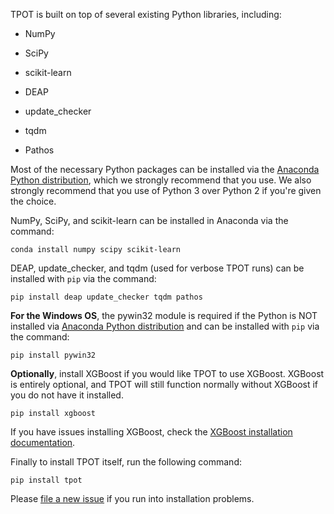 TPOT is built on top of several existing Python libraries, including:

* NumPy

* SciPy

* scikit-learn

* DEAP

* update_checker

* tqdm

* Pathos

Most of the necessary Python packages can be installed via the [Anaconda Python distribution](https://www.continuum.io/downloads), which we strongly recommend that you use. We also strongly recommend that you use of Python 3 over Python 2 if you're given the choice.

NumPy, SciPy, and scikit-learn can be installed in Anaconda via the command:

```Shell
conda install numpy scipy scikit-learn
```

DEAP, update_checker, and tqdm (used for verbose TPOT runs) can be installed with `pip` via the command:

```Shell
pip install deap update_checker tqdm pathos
```

**For the Windows OS**, the pywin32 module is required if the Python is NOT installed via [Anaconda Python distribution](https://www.continuum.io/downloads) and can be installed with `pip` via the command:

```Shell
pip install pywin32
```

**Optionally**, install XGBoost if you would like TPOT to use XGBoost. XGBoost is entirely optional, and TPOT will still function normally without XGBoost if you do not have it installed.

```Shell
pip install xgboost
```

If you have issues installing XGBoost, check the [XGBoost installation documentation](http://xgboost.readthedocs.io/en/latest/build.html).

Finally to install TPOT itself, run the following command:

```Shell
pip install tpot
```

Please [file a new issue](https://github.com/rhiever/tpot/issues/new) if you run into installation problems.
